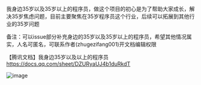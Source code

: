 我身边35岁以及35岁以上的程序员，做这个项目的初心是为了帮助大家成长，解决35岁焦虑问题，目前主要聚焦在35岁程序员这个行业，后续可以拓展到其他行业的35岁问题


备注：可以issue部分补充身边的35岁以及35岁以上的程序员，希望其他情况属实，人名可匿名，可联系作者(zhugezifang001)开文档编辑权限


【腾讯文档】我身边35岁以及以上的程序员
https://docs.qq.com/sheet/DZURyaUJ4b1duRkdT

![image](https://user-images.githubusercontent.com/28300167/141725894-6279d330-88db-4628-a0df-7d50fbbc3a5a.png)
